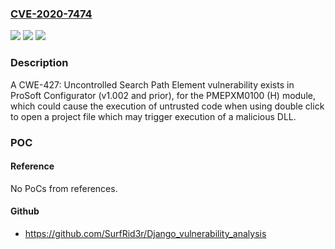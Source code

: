 ### [CVE-2020-7474](https://cve.mitre.org/cgi-bin/cvename.cgi?name=CVE-2020-7474)
![](https://img.shields.io/static/v1?label=Product&message=ProSoft%20Configurator%20v1.002%20and%20prior%2C%20for%20the%20PMEPXM0100%20(H)%20module&color=blue)
![](https://img.shields.io/static/v1?label=Version&message=ProSoft%20Configurator%20v1.002%20and%20prior%2C%20for%20the%20PMEPXM0100%20(H)%20module%20&color=brightgreen)
![](https://img.shields.io/static/v1?label=Vulnerability&message=CWE-427%3A%20Uncontrolled%20Search%20Path%20Element&color=brightgreen)

### Description

A CWE-427: Uncontrolled Search Path Element vulnerability exists in ProSoft Configurator (v1.002 and prior), for the PMEPXM0100 (H) module, which could cause the execution of untrusted code when using double click to open a project file which may trigger execution of a malicious DLL.

### POC

#### Reference
No PoCs from references.

#### Github
- https://github.com/SurfRid3r/Django_vulnerability_analysis

